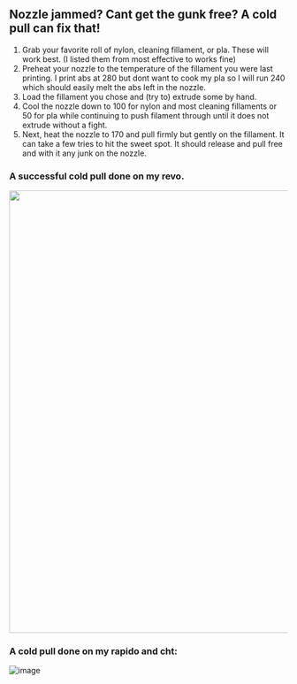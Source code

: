 
## Nozzle jammed? Cant get the gunk free? A cold pull can fix that!

1. Grab your favorite roll of nylon, cleaning fillament, or pla. These will work best. (I listed them from most effective to works fine)
2. Preheat your nozzle to the temperature of the fillament you were last printing. I print abs at 280 but dont want to cook my pla so I will run 240 which should easily melt the abs left in the nozzle.
3. Load the fillament you chose and (try to) extrude some by hand.
5. Cool the nozzle down to 100 for nylon and most cleaning fillaments or 50 for pla while continuing to push filament through until it does not extrude without a fight.
6. Next, heat the nozzle to 170 and pull firmly but gently on the fillament. It can take a few tries to hit the sweet spot. It should release and pull free and with it any junk on the nozzle.


### A successful cold pull done on my revo.
<img src="https://github.com/BlakesMakes/Voron-things/blob/main/Miscellaneous%20Guides/How%20to%20properly%20execute%20a%20cold%20pull/picture.jpg" data-canonical-src="https://github.dev/BlakesMakes/Voron-Things/blob/main/Miscellaneous%20Guides/How%20to%20properly%20execute%20a%20cold%20pull/picture.jpg" width="600" height="800" />

### A cold pull done on my rapido and cht:
![image](https://github.com/BlakesMakes/Voron-Things/blob/main/Miscellaneous%20Guides/How%20to%20properly%20execute%20a%20cold%20pull/CHT_cold_pull.jpg)

